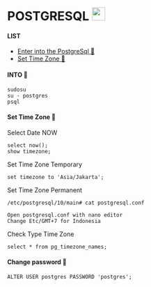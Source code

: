# POSTGRESQL <img src="https://raw.githubusercontent.com/MartinHeinz/MartinHeinz/master/wave.gif" width="30px">

#### LIST
- [Enter into the PostgreSql 👻](#into-)
- [Set Time Zone 👻](#into-)

#### INTO 👻
    sudosu
    su - postgres
    psql

#### Set Time Zone 👻

Select Date NOW

    select now();
    show timezone;
    
Set Time Zone Temporary

    set timezone to 'Asia/Jakarta';
    
Set Time Zone Permanent

    /etc/postgresql/10/main# cat postgresql.conf
    
    Open postgresql.conf with nano editor
    Change Etc/GMT+7 for Indonesia
    
Check Type Time Zone
    
    select * from pg_timezone_names;


#### Change password 👻
    ALTER USER postgres PASSWORD 'postgres';
